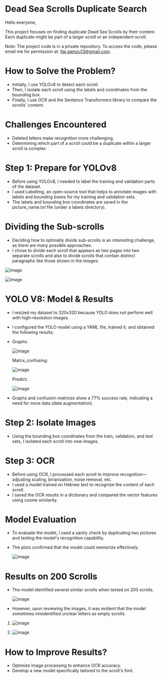 # Dead Sea Scrolls Duplicate Search

Hello everyone,

This project focuses on finding duplicate Dead Sea Scrolls by their content. Each duplicate might be part of a larger scroll or an independent scroll.

Note: The project code is in a private repository. To access the code, please email me for permission at: Ilai.gamzu13@gmail.com.

# How to Solve the Problem?
- Initially, I use YOLOv8 to detect each scroll.
- Then, I isolate each scroll using the labels and coordinates from the bounding box.
- Finally, I use OCR and the Sentence Transformers library to compare the scrolls' content.
  
# Challenges Encountered
- Deleted letters make recognition more challenging.
- Determining which part of a scroll could be a duplicate within a larger scroll is complex.


# Step 1: Prepare for YOLOv8
- Before using YOLOv8, I needed to label the training and validation parts of the dataset.
- I used LabelImg, an open-source tool that helps to annotate images with labels and bounding boxes for my training and validation sets.
- The labels and bounding box coordinates are saved in the picture_name.txt file (under a labels directory).
  
# Dividing the Sub-scrolls
- Deciding how to optimally divide sub-scrolls is an interesting challenge, as there are many possible approaches.
- I chose to divide each scroll that appears as two pages into two separate scrolls and also to divide scrolls that contain distinct paragraphs like those shown in the images:

![image](https://github.com/IlaiGamzu/Dead-Sea-Scrolls-Duplicate-Search/assets/135164356/26209885-b368-4e0d-b8d2-a313777aeab0)

![image](https://github.com/IlaiGamzu/Dead-Sea-Scrolls-Duplicate-Search/assets/135164356/34f38fd6-d514-407b-98b3-190ae33762ec)
  

# YOLO V8: Model & Results
- I resized my dataset to 320x320 because YOLO does not perform well with high-resolution images.
- I configured the YOLO model using a YAML file, trained it, and obtained the following results:
  
- Graphs:
  
  ![image](https://github.com/IlaiGamzu/Dead-Sea-Scrolls-Duplicate-Search/assets/135164356/352b4595-007b-4ea6-9bdc-0d5e2434c7e3)

  Matrix_confusing:
  
  ![image](https://github.com/IlaiGamzu/Dead-Sea-Scrolls-Duplicate-Search/assets/135164356/dfb2d5e1-f167-4e91-bc2b-d5f1b391595d)

  Predict:
  
  ![image](https://github.com/IlaiGamzu/Dead-Sea-Scrolls-Duplicate-Search/assets/135164356/46d8cbcf-8e1d-49f4-93d7-430b847be8f3)

- Graphs and confusion matrices show a 77% success rate, indicating a need for more data (data augmentation).

# Step 2: Isolate Images
- Using the bounding box coordinates from the train, validation, and test sets, I isolated each scroll into new images.

# Step 3: OCR
- Before using OCR, I processed each scroll to improve recognition—adjusting scaling, binarization, noise removal, etc.
- I used a model trained on Hebrew text to recognize the content of each scroll.
- I saved the OCR results in a dictionary and compared the vector features using cosine similarity.
  
# Model Evaluation
- To evaluate the model, I used a sanity check by duplicating two pictures and testing the model's recognition capability.
- The plots confirmed that the model could memorize effectively.
  
  ![image](https://github.com/IlaiGamzu/Dead-Sea-Scrolls-Duplicate-Search/assets/135164356/4d9df81b-26bf-4b05-866a-eb346cc5ba89)


# Results on 200 Scrolls
- The model identified several similar scrolls when tested on 200 scrolls.

  ![image](https://github.com/IlaiGamzu/Dead-Sea-Scrolls-Duplicate-Search/assets/135164356/eb74185d-57d4-478d-81af-1dbc86e989a5)

- However, upon reviewing the images, it was evident that the model sometimes misidentified unclear letters as empty scrolls.
 
1. ![image](https://github.com/IlaiGamzu/Dead-Sea-Scrolls-Duplicate-Search/assets/135164356/887c1d5a-f792-4c45-8b36-af67ee4759e5)

2. ![image](https://github.com/IlaiGamzu/Dead-Sea-Scrolls-Duplicate-Search/assets/135164356/5229ae2d-03b9-4ca5-bccc-a81407d3984d)


# How to Improve Results?
- Optimize image processing to enhance OCR accuracy.
- Develop a new model specifically tailored to the scroll's font.




